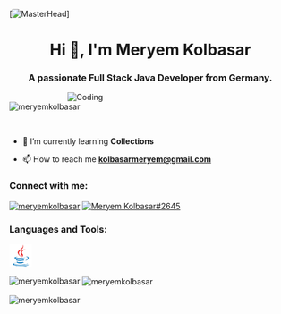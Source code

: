 
[![MasterHead](https://repository-images.githubusercontent.com/588181932/e36ec678-7984-4cdd-8e4c-a3932772ff8e)]

<h1 align="center">Hi 👋, I'm Meryem Kolbasar</h1> 
<h3 align="center">A passionate Full Stack Java Developer from Germany.</h3> 

<img align="right" alt="Coding" width="400" src="https://media.tenor.com/-UygBh3nnfEAAAAC/coding.gif">
 

 

 
<p align="left"> <img src="https://komarev.com/ghpvc/?username=meryemkolbasar&label=Profile%20views&color=0e75b6&style=flat" alt="meryemkolbasar" /> </p> 
 
<p align="left"> <a href="https://twitter.com/" target="blank"><img src="https://img.shields.io/twitter/follow/?logo=twitter&style=for-the-badge" alt="" /></a> </p> 
 
- 🌱 I’m currently learning **Collections** 
 
- 📫 How to reach me **kolbasarmeryem@gmail.com** 
 
<h3 align="left">Connect with me:</h3> 
<p align="left"> 
<a href="https://instagram.com/meryemkolbasar" target="blank"><img align="center" src="https://raw.githubusercontent.com/rahuldkjain/github-profile-readme-generator/master/src/images/icons/Social/instagram.svg" alt="meryemkolbasar" height="30" width="40" /></a> 
<a href="https://discord.gg/Meryem Kolbasar#2645" target="blank"><img align="center" src="https://raw.githubusercontent.com/rahuldkjain/github-profile-readme-generator/master/src/images/icons/Social/discord.svg" alt="Meryem Kolbasar#2645" height="30" width="40" /></a> 
</p> 
 
<h3 align="left">Languages and Tools:</h3> 
<p align="left"> <a href="https://www.java.com" target="_blank" rel="noreferrer"> <img src="https://raw.githubusercontent.com/devicons/devicon/master/icons/java/java-original.svg" alt="java" width="40" height="40"/> </a> </p> 
 
<p><img align="left" src="https://github-readme-stats.vercel.app/api/top-langs?username=meryemkolbasar&show_icons=true&locale=en&layout=compact" alt="meryemkolbasar" /></p> 
 
<p>&nbsp;<img align="center" src="https://github-readme-stats.vercel.app/api?username=meryemkolbasar&show_icons=true&locale=en" alt="meryemkolbasar" /></p> 
 
<p><img align="center" src="https://github-readme-streak-stats.herokuapp.com/?user=meryemkolbasar&" alt="meryemkolbasar" /></p> 

